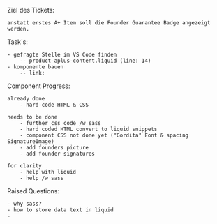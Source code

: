 Ziel des Tickets:

    anstatt erstes A+ Item soll die Founder Guarantee Badge angezeigt werden.

Task´s:

    - gefragte Stelle im VS Code finden
        -- product-aplus-content.liquid (line: 14)
    - komponente bauen
        -- link: 

Component Progress:

    already done
        - hard code HTML & CSS

    needs to be done
        - further css code /w sass
        - hard coded HTML convert to liquid snippets
        - component CSS not done yet ("Gordita" Font & spacing SignatureImage)
        - add founders picture 
        - add founder signatures

    for clarity
        - help with liquid
        - help /w sass

Raised Questions:

    - why sass?
    - how to store data text in liquid
    - 

